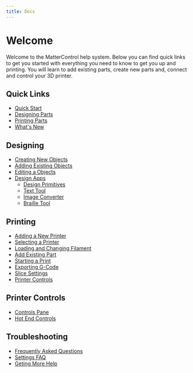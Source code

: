 ```yaml
---
title: Docs
---
```


Welcome
=======

Welcome to the MatterControl help system. Below you can find quick links to get you started with everything you need to know to get you up and printing. You will learn to add existing parts, create new parts and, connect and control your 3D printer.

## Quick Links

* [Quick Start](quick-start.md)
* [Designing Parts](designing/index.md)
* [Printing Parts](printing/index.md)
* [What's New](whats-new.md)

## Designing

* [Creating New Objects](creating-new-objects.md)
* [Adding Existing Objects](add-existing-objects.md)
* [Editing a Objects](editing-objects.md)
* [Design Apps](design-apps/index.md)
  * [Design Primitives](design-primitives/index.md)
  * [Text Tool](design-primitives/text-tool.md)
  * [Image Converter](design-primitives/image-converter.md)
  * [Braille Tool](design-primitives/braille-tool.md)

## Printing

* [Adding a New Printer](printing/adding-new-printer.md)
* [Selecting a Printer](printing/selecting-a-printer.md)
* [Loading and Changing Filament](printing/loading-and-changing-filament.md)
* [Add Existing Part](designing/add-existing-part.md)
* [Starting a Print](printing/starting-a-print.md)
* [Exporting G-Code](printing/exporting-g-code.md)
* [Slice Settings](slice-settings/index.md)
* [Printer Controls](printing/controls/index.md)

## Printer Controls

* [Controls Pane](printer-controls/index.md)
* [Hot End Controls](printer-controls/hotend-controls.md)

## Troubleshooting

* [Frequently Asked Questions](frequently-asked-questions.md)
* [Settings FAQ](printing/slice-settings/settings-faq.md)
* [Geting More Help](get-support.md)
